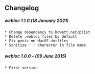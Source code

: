 ## Changelog
 
##### webloc 1.1.0 (18 January 2021)

	* Change dependency to howett.net/plist
	* Delete .webloc files by default
	* Fix panic on MacOS dotfiles
	* Sanitize ':' character in file name

##### webloc 1.0.0 - (09 June 2015)

    * First version
